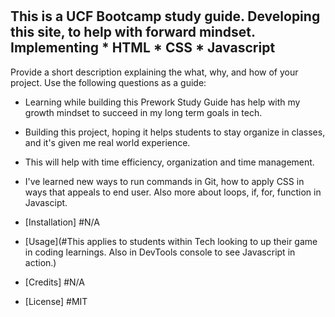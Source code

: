 # <Prework Study Guide Webpage>

## This is a **UCF Bootcamp** study guide. Developing this site, to help with forward mindset. Implementing * HTML * CSS * Javascript

Provide a short description explaining the what, why, and how of your project. Use the following questions as a guide:

- Learning while building this Prework Study Guide has help with my growth mindset to succeed in my long term goals in tech.
- Building this project, hoping it helps students to stay organize in classes, and it's given me real world experience.
- This will help with time efficiency, organization and time management.
- I've learned new ways to run commands in Git, how to apply CSS in ways that appeals to end user. Also more about loops, if, for, function in Javascipt.


- [Installation] #N/A
- [Usage](#This applies to students within Tech looking to up their game in coding learnings. Also in DevTools console to see Javascript in action.)
- [Credits] #N/A
- [License] #MIT

